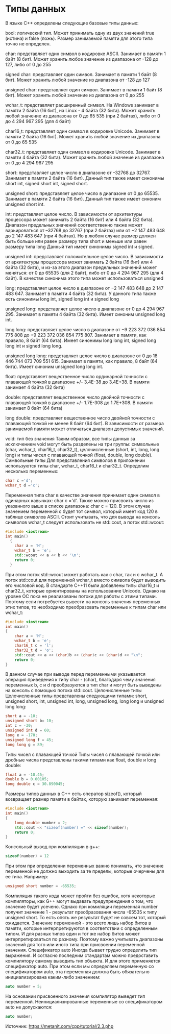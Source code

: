 # Типы данных
В языке C++ определены следующие базовые типы данных:

bool: логический тип. Может принимать одну из двух значений true (истина) и false (ложь).
Размер занимаемой памяти для этого типа точно не определен.

char: представляет один символ в кодировке ASCII. Занимает в памяти 1 байт (8 бит).
 Может хранить любое значение из диапазона от -128 до 127, либо от 0 до 255

signed char: представляет один символ. Занимает в памяти 1 байт (8 бит).
 Может хранить любой значение из диапазона от -128 до 127

unsigned char: представляет один символ. Занимает в памяти 1 байт (8 бит).
 Может хранить любой значение из диапазона от 0 до 255

wchar_t: представляет расширенный символ. На Windows занимает в памяти 2 байта (16 бит), на Linux - 4 байта (32 бита).
 Может хранить любой значение из диапазона от 0 до 65 535 (при 2 байтах), либо от 0 до 4 294 967 295 (для 4 байт)

char16_t: представляет один символ в кодировке Unicode. Занимает в памяти 2 байта (16 бит).
 Может хранить любой значение из диапазона от 0 до 65 535

char32_t: представляет один символ в кодировке Unicode. Занимает в памяти 4 байта (32 бита).
 Может хранить любой значение из диапазона от 0 до 4 294 967 295

short: представляет целое число в диапазоне от –32768 до 32767.
 Занимает в памяти 2 байта (16 бит).
Данный тип также имеет синонимы short int, signed short int, signed short.

unsigned short: представляет целое число в диапазоне от 0 до 65535. Занимает в памяти 2 байта (16 бит).
Данный тип также имеет синоним unsigned short int.

int: представляет целое число. В зависимости от архитектуры процессора может занимать 2 байта (16 бит) или 4 байта (32 бита).
Диапазон предельных значений соответственно также может варьироваться от –32768 до 32767 (при 2 байтах) или от −2 147 483 648 до 2 147 483 647 (при 4 байтах).
Но в любом случае размер должен быть больше или равен размеру типа short и меньше или равен размеру типа long
Данный тип имеет синонимы signed int и signed.

unsigned int: представляет положительное целое число. В зависимости от архитектуры процессора может занимать 2 байта (16 бит) или 4 байта (32 бита),
и из-за этого диапазон предельных значений может меняться: от 0 до 65535 (для 2 байт), либо от 0 до 4 294 967 295 (для 4 байт).
В качестве синонима этого типа может использоваться unsigned

long: представляет целое число в диапазоне от −2 147 483 648 до 2 147 483 647. Занимает в памяти 4 байта (32 бита).
У данного типа также есть синонимы long int, signed long int и signed long

unsigned long: представляет целое число в диапазоне от 0 до 4 294 967 295. Занимает в памяти 4 байта (32 бита).
Имеет синоним unsigned long int.

long long: представляет целое число в диапазоне от −9 223 372 036 854 775 808 до +9 223 372 036 854 775 807. Занимает в памяти, как правило, 8 байт (64 бита).
Имеет синонимы long long int, signed long long int и signed long long.

unsigned long long: представляет целое число в диапазоне от 0 до 18 446 744 073 709 551 615. Занимает в памяти, как правило, 8 байт (64 бита).
Имеет синоним unsigned long long int.

float: представляет вещественное число ординарной точности с плавающей точкой в диапазоне +/- 3.4E-38 до 3.4E+38. В памяти занимает 4 байта (32 бита)

double: представляет вещественное число двойной точности с плавающей точкой в диапазоне +/- 1.7E-308 до 1.7E+308. В памяти занимает 8 байт (64 бита)

long double: представляет вещественное число двойной точности с плавающей точкой не менее 8 байт (64 бит).
 В зависимости от размера занимаемой памяти может отличаться диапазон допустимых значений.

void: тип без значения
Таким образом, все типы данных за исключением void могут быть разделены на три группы: символьные (char, wchar_t, char16_t, char32_t), целочисленные (short, int, long, long long) и типы чисел с плавающей точкой (float, double, long double).
Символьные типы
Для представления символов в приложении используются типы char, wchar_t, char16_t и char32_t.
Определим несколько переменных:
```C++
char c ='d';
wchar_t d ='c';
```
Переменная типа char в качестве значения принимает один символ в одинарных кавычках: char c ='d'.
Также можно присвоить число из указанного выше в списке диапазона: char c = 120.
В этом случае значением переменной c будет тот символ, который имеет код 120 в таблице символов ASCII.
Стоит учитывать, что для вывода на консоль символов wchar_t следует использовать не std::cout, а поток std::wcout:
```C++
#include <iostream>
int main()
  {
    char a = 'H';
    wchar_t b = 'e';
    std::wcout << a << b << '\n';
    return 0;
  }
  ```

При этом поток std::wcout может работать как с char, так и с wchar_t. А поток std::cout для переменной wchar_t вместо символа будет выводить его числовой код.
В стандарте С++11 были добавлены типы char16_t и char32_t, которые ориентированы на использование Unicode.
Однако на уровне ОС пока не реализованы потоки для работы с этими типами.
Поэтому если потребуется вывести на консоль значения переменных этих типов, то необходимо преобразовать переменные к типам char или wchar_t:
```C++
#include <iostream>
int main()
{
    char a = 'H';
    wchar_t b = 'e';
    char16_t c = 'l';
    char32_t d = 'o';
    std::cout << a << (char)b << (char)c << (char)d << "\n";
    return 0;
}
```
В данном случае при выводе перед переменными указывается операция приведения к типу char - (char),
благодаря чему значения переменных b, c и d преобразуются в тип char и могут быть выведены на консоль с помощью потока std::cout.
Целочисленные типы
Целочисленные типы представлены следующими типами: short, unsigned short, int, unsigned int, long, unsigned long, long long и unsigned long long:
```C++
short a = -10;
unsigned short b= 10;
int c = -30;
unsigned int d = 60;
long e = -170;
unsigned long f = 45;
long long g = 89;
```
Типы чисел с плавающей точкой
Типы чисел с плавающей точкой или дробные числа представлены такими типами как float, double и long double:
```C++
float a = -10.45;
double b = 0.00105;
long double c = 30.890045;
```
Размеры типов данных
в С++ есть оператор sizeof(), который возвращает размер памяти в байтах, которую занимает переменная:
```C++
#include <iostream>
int main()
{
    long double number = 2;
    std::cout << "sizeof(number) =" << sizeof(number);
    return 0;
}
```
Консольный вывод при компиляции в g++:
```C++
sizeof(number) = 12
```
При этом при определении переменных важно понимать, что значение переменной не должно выходить за те пределы, которые очерчены для ее типа. Например:
```C++
unsigned short number = -65535;
```
Компиляция такого кода может пройти без ошибок, хотя некоторые компиляторы, как G++ могут выдавать предупреждения о том, что значение будет усечено.
Однако при комиляции переменная number получит значение 1 - результат преобразования числа -65535 к типу unsigned short.
То есть опять же результат будет не совсем тот, который ожидается. Значение переменной - это всего лишь набор битов в памяти,
которые интерпретируются в соответствии с определенным типом. И для разных типов один и тот же набор битов может интерпретироваться по разному. Поэтому важно учитывать диапазоны значений для того или иного типа при присвоении переменной значения.
Спецификатор auto
Иногда бывает трудно определить тип выражения. И согласно последним стандартам можно предоставить компилятору самому выводить тип объекта.
И для этого применяется спецификатор auto. При этом если мы определяем переменную со спецификатором auto,
эта переменная должна быть обязательно инициализирована каким-либо значением:
```c++
auto number = 5;
```
На основании присвоенного значения компилятор выведет тип переменной. Неинициализированные переменные со спецификатором auto не допускаются:
```c++
auto number;
```
Источник: https://metanit.com/cpp/tutorial/2.3.php
